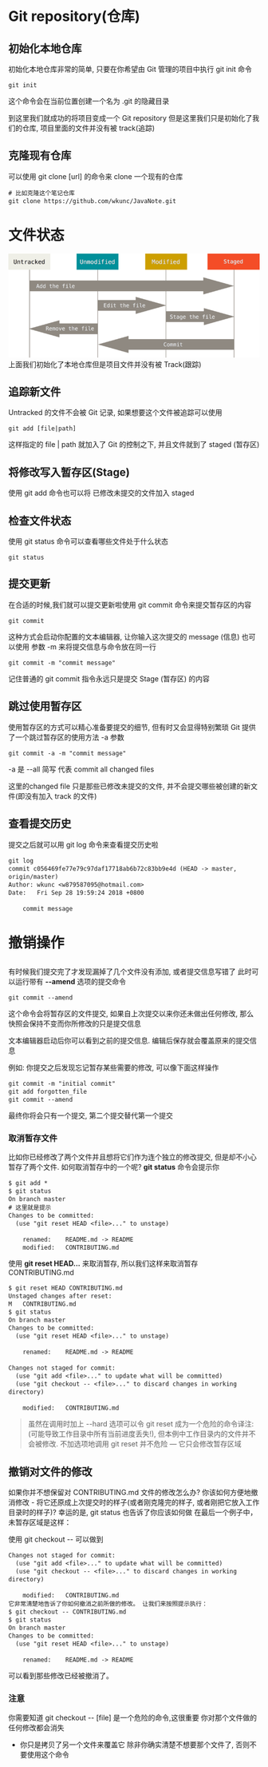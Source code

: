 # Git repository(仓库)
## 初始化本地仓库
初始化本地仓库非常的简单, 只要在你希望由 Git 管理的项目中执行 git init 命令
```
git init
```
这个命令会在当前位置创建一个名为 .git 的隐藏目录

到这里我们就成功的将项目变成一个 Git repository 但是这里我们只是初始化了我们的仓库, 
项目里面的文件并没有被 track(追踪)
## 克隆现有仓库
可以使用 git clone [url] 的命令来 clone 一个现有的仓库
```
# 比如克隆这个笔记仓库
git clone https://github.com/wkunc/JavaNote.git
```

# 文件状态
![](./imgs/lifecycle.png)
上面我们初始化了本地仓库但是项目文件并没有被 Track(跟踪)

## 追踪新文件
Untracked 的文件不会被 Git 记录, 如果想要这个文件被追踪可以使用
```
git add [file|path]
```
这样指定的 file | path 就加入了 Git 的控制之下, 并且文件就到了 staged (暂存区)
## 将修改写入暂存区(Stage)
使用 git add 命令也可以将 已修改未提交的文件加入 staged

## 检查文件状态
使用 git status 命令可以查看哪些文件处于什么状态
```
git status
```
## 提交更新
在合适的时候,我们就可以提交更新啦使用 git commit 命令来提交暂存区的内容
```
git commit
```
这种方式会启动你配置的文本编辑器, 让你输入这次提交的 message (信息)
也可以使用 参数 -m 来将提交信息与命令放在同一行
```
git commit -m "commit message"
```
记住普通的 git commit 指令永远只是提交 Stage (暂存区) 的内容
## 跳过使用暂存区
使用暂存区的方式可以精心准备要提交的细节, 但有时又会显得特别繁琐
Git 提供了一个跳过暂存区的使用方法 -a 参数
```
git commit -a -m "commit message"
```
-a 是 --all 简写 代表 commit all changed files

这里的changed file 只是那些已修改未提交的文件, 并不会提交哪些被创建的新文件(即没有加入 track 的文件)
## 查看提交历史
提交之后就可以用 git log 命令来查看提交历史啦
```
git log
commit c056469fe77e79c97daf17718ab6b72c83bb9e4d (HEAD -> master, origin/master)
Author: wkunc <w879587095@hotmail.com>
Date:   Fri Sep 28 19:59:24 2018 +0800

    commit message
```

# 撤销操作
## 
有时候我们提交完了才发现漏掉了几个文件没有添加, 或者提交信息写错了
此时可以运行带有 **--amend** 选项的提交命令
```
git commit --amend
```
这个命令会将暂存区的文件提交, 如果自上次提交以来你还未做出任何修改, 
那么快照会保持不变而你所修改的只是提交信息

文本编辑器启动后你可以看到之前的提交信息. 编辑后保存就会覆盖原来的提交信息

例如: 你提交之后发现忘记暂存某些需要的修改, 可以像下面这样操作
```
git commit -m "initial commit"
git add forgotten_file
git commit --amend
```

最终你将会只有一个提交, 第二个提交替代第一个提交

### 取消暂存文件
比如你已经修改了两个文件并且想将它们作为连个独立的修改提交, 但是却不小心暂存了两个文件.
如何取消暂存中的一个呢? **git status** 命令会提示你
```
$ git add *
$ git status
On branch master
# 这里就是提示
Changes to be committed:
  (use "git reset HEAD <file>..." to unstage)

    renamed:    README.md -> README
    modified:   CONTRIBUTING.md
```
使用 **git reset HEAD<file>...** 来取消暂存, 所以我们这样来取消暂存 CONTRIBUTING.md
```
$ git reset HEAD CONTRIBUTING.md
Unstaged changes after reset:
M	CONTRIBUTING.md
$ git status
On branch master
Changes to be committed:
  (use "git reset HEAD <file>..." to unstage)

    renamed:    README.md -> README

Changes not staged for commit:
  (use "git add <file>..." to update what will be committed)
  (use "git checkout -- <file>..." to discard changes in working directory)

    modified:   CONTRIBUTING.md
```

> 虽然在调用时加上 --hard 选项可以令 git reset 
> 成为一个危险的命令译注: (可能导致工作目录中所有当前进度丢失!), 但本例中工作目录内的文件并不会被修改.
> 不加选项地调用 git reset 并不危险 — 它只会修改暂存区域

## 撤销对文件的修改
如果你并不想保留对 CONTRIBUTING.md 文件的修改怎么办? 
你该如何方便地撤消修改 - 将它还原成上次提交时的样子(或者刚克隆完的样子, 或者刚把它放入工作目录时的样子)?
幸运的是, git status 也告诉了你应该如何做 在最后一个例子中，未暂存区域是这样：

使用 git checkout -- <file> 可以做到
```
Changes not staged for commit:
  (use "git add <file>..." to update what will be committed)
  (use "git checkout -- <file>..." to discard changes in working directory)

    modified:   CONTRIBUTING.md
它非常清楚地告诉了你如何撤消之前所做的修改。 让我们来按照提示执行：
$ git checkout -- CONTRIBUTING.md
$ git status
On branch master
Changes to be committed:
  (use "git reset HEAD <file>..." to unstage)

    renamed:    README.md -> README
```
可以看到那些修改已经被撤消了。

### 注意
你需要知道 git checkout -- [file] 是一个危险的命令,这很重要 你对那个文件做的任何修改都会消失 
- 你只是拷贝了另一个文件来覆盖它 除非你确实清楚不想要那个文件了, 否则不要使用这个命令
